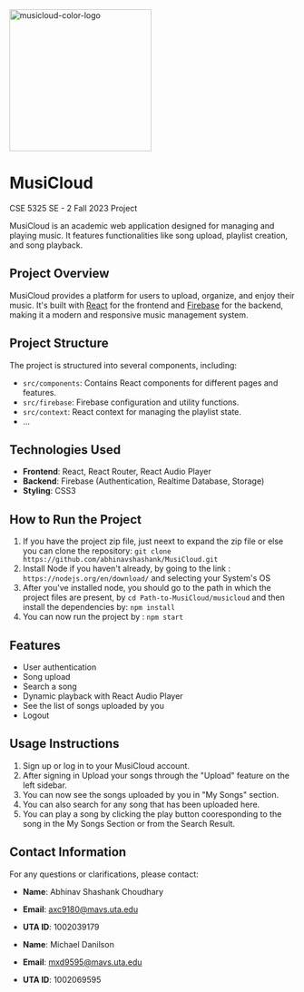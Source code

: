 <img src="https://github.com/abhinavshashank/MusiCloud/assets/30064448/2d83a285-499c-4d29-aeb7-a7c0a6e3869b" alt="musicloud-color-logo" width="250" height="250" />


# MusiCloud 

CSE 5325 SE - 2 Fall 2023 Project


MusiCloud is an academic web application designed for managing and playing music. It features functionalities like song upload, playlist creation, and song playback.

## Project Overview

MusiCloud provides a platform for users to upload, organize, and enjoy their music. It's built with [React](https://reactjs.org/) for the frontend and [Firebase](https://firebase.google.com/) for the backend, making it a modern and responsive music management system.

## Project Structure

The project is structured into several components, including:

- `src/components`: Contains React components for different pages and features.
- `src/firebase`: Firebase configuration and utility functions.
- `src/context`: React context for managing the playlist state.
- ...

## Technologies Used

- **Frontend**: React, React Router, React Audio Player
- **Backend**: Firebase (Authentication, Realtime Database, Storage)
- **Styling**: CSS3 

## How to Run the Project

1. If you have the project zip file, just neext to expand the zip file or else you can clone the repository: `git clone https://github.com/abhinavshashank/MusiCloud.git`
2. Install Node if you haven't already, by going to the link : `https://nodejs.org/en/download/` and selecting your System's OS
3. After you've installed node, you should go to the path in which the project files are present, by `cd Path-to-MusiCloud/musicloud` and then install the dependencies by: `npm install`
5. You can now run the project by : `npm start`

## Features

- User authentication
- Song upload
- Search a song
- Dynamic playback with React Audio Player
- See the list of songs uploaded by you
- Logout

## Usage Instructions

1. Sign up or log in to your MusiCloud account.
2. After signing in Upload your songs through the "Upload" feature on the left sidebar.
3. You can now see the songs uploaded by you in "My Songs" section.
4. You can also search for any song that has been uploaded here.
5. You can play a song by clicking the play button cooresponding to the song in the My Songs Section or from the Search Result.

## Contact Information

For any questions or clarifications, please contact:

- **Name**: Abhinav Shashank Choudhary
- **Email**: axc9180@mavs.uta.edu
- **UTA ID**: 1002039179 

- **Name**: Michael Danilson
- **Email**: mxd9595@mavs.uta.edu
- **UTA ID**: 1002069595 

